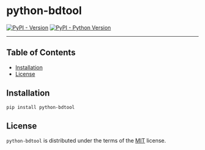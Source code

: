 # python-bdtool

[![PyPI - Version](https://img.shields.io/pypi/v/python-bdtool.svg)](https://pypi.org/project/python-bdtool)
[![PyPI - Python Version](https://img.shields.io/pypi/pyversions/python-bdtool.svg)](https://pypi.org/project/python-bdtool)

-----

## Table of Contents

- [Installation](#installation)
- [License](#license)

## Installation

```console
pip install python-bdtool
```

## License

`python-bdtool` is distributed under the terms of the [MIT](https://spdx.org/licenses/MIT.html) license.
